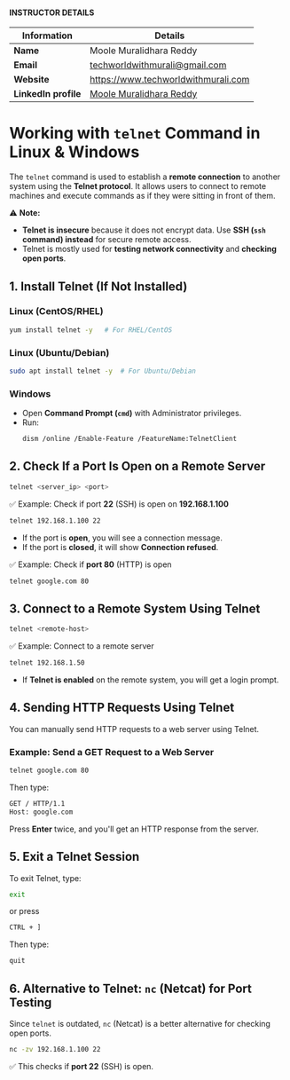 #### INSTRUCTOR DETAILS

|  Information             | Details                                                                      |
|----------------------    |------------------------------------------------------------------------------|
| **Name**                 | Moole Muralidhara Reddy                                                      |
| **Email**                | techworldwithmurali@gmail.com                                                |
| **Website**              | https://www.techworldwithmurali.com               |
| **LinkedIn profile**     | [Moole Muralidhara Reddy](https://www.linkedin.com/in/moole-muralidhara-reddy) |

# **Working with `telnet` Command in Linux & Windows**  

The `telnet` command is used to establish a **remote connection** to another system using the **Telnet protocol**. It allows users to connect to remote machines and execute commands as if they were sitting in front of them.  

⚠️ **Note:**  
- **Telnet is insecure** because it does not encrypt data. Use **SSH (`ssh` command) instead** for secure remote access.  
- Telnet is mostly used for **testing network connectivity** and **checking open ports**.  


## **1. Install Telnet (If Not Installed)**  

### **Linux (CentOS/RHEL)**
```sh
yum install telnet -y   # For RHEL/CentOS
```
### **Linux (Ubuntu/Debian)**
```sh
sudo apt install telnet -y  # For Ubuntu/Debian
```
### **Windows**
- Open **Command Prompt (`cmd`)** with Administrator privileges.
- Run:
  ```sh
  dism /online /Enable-Feature /FeatureName:TelnetClient
  ```

## **2. Check If a Port Is Open on a Remote Server**  
```sh
telnet <server_ip> <port>
```
✅ Example: Check if port **22** (SSH) is open on **192.168.1.100**  
```sh
telnet 192.168.1.100 22
```
- If the port is **open**, you will see a connection message.
- If the port is **closed**, it will show **Connection refused**.

✅ Example: Check if **port 80** (HTTP) is open  
```sh
telnet google.com 80
```

## **3. Connect to a Remote System Using Telnet**
```sh
telnet <remote-host>
```
✅ Example: Connect to a remote server  
```sh
telnet 192.168.1.50
```
- If **Telnet is enabled** on the remote system, you will get a login prompt.

## **4. Sending HTTP Requests Using Telnet**  
You can manually send HTTP requests to a web server using Telnet.

### **Example: Send a GET Request to a Web Server**
```sh
telnet google.com 80
```
Then type:
```sh
GET / HTTP/1.1
Host: google.com
```
Press **Enter** twice, and you'll get an HTTP response from the server.

## **5. Exit a Telnet Session**  
To exit Telnet, type:
```sh
exit
```
or press  
```sh
CTRL + ]
```
Then type:
```sh
quit
```

## **6. Alternative to Telnet: `nc` (Netcat) for Port Testing**  
Since `telnet` is outdated, `nc` (Netcat) is a better alternative for checking open ports.
```sh
nc -zv 192.168.1.100 22
```
✅ This checks if **port 22** (SSH) is open.
